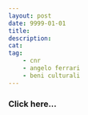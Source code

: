 ```yaml
---
layout: post
date: 9999-01-01
title:
description:
cat:
tag:
    - cnr
    - angelo ferrari
    - beni culturali
---
```


[](index1597.html?page_id=419)

### Click here\...

